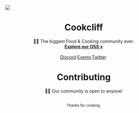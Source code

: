 <!-- (C) Cookcliff 2023, This file is licensed with the LICENSE in the root directory. -->
<img src="https://cookcliff.github.io/images/Cookcliff_README.png"><h1 align="center">Cookcliff</h1><p align="center">🍓🍌 The biggest Food & Cooking community ever.<br><a href="https://github.com/cookcliff"><strong>Explore our OSS »</strong></a><br><br><a href="https://discord.gg/yXYEggEt5C">Discord</a>·<a href="https://cookcliff.github.io/Events">Events</a>·<a href="https://twitter.com/cookcliff_">Twitter</a>·</p><div align="center"><h1>Contributing</h1><p>🧍‍♂️ Our community is open to anyone!</p></div><div align="center"><br><sub>Thanks for cooking.</sub></div>
